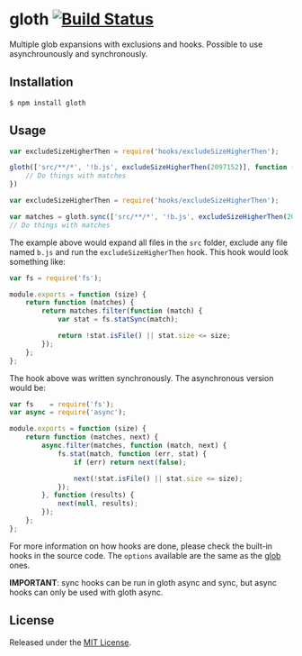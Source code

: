 # gloth [![Build Status](https://travis-ci.org/IndigoUnited/node-gloth.svg?branch=master)](https://travis-ci.org/IndigoUnited/node-gloth.svg?branch=master)

Multiple glob expansions with exclusions and hooks. Possible to use asynchrounously and synchronously.

## Installation

`$ npm install gloth`


## Usage

```js
var excludeSizeHigherThen = require('hooks/excludeSizeHigherThen');

gloth(['src/**/*', '!b.js', excludeSizeHigherThen(2097152)], function (err, matches) {
    // Do things with matches
})
```

```js
var excludeSizeHigherThen = require('hooks/excludeSizeHigherThen');

var matches = gloth.sync(['src/**/*', '!b.js', excludeSizeHigherThen(2097152)]);
// Do things with matches
```

The example above would expand all files in the `src` folder, exclude any file named `b.js` and run the `excludeSizeHigherThen` hook. This hook would look something like:

```js
var fs = require('fs');

module.exports = function (size) {
    return function (matches) {
        return matches.filter(function (match) {
            var stat = fs.statSync(match);

            return !stat.isFile() || stat.size <= size;
        });
    };
};
```

The hook above was written synchronously. The asynchronous version would be:

```js
var fs    = require('fs');
var async = require('async');

module.exports = function (size) {
    return function (matches, next) {
        async.filter(matches, function (match, next) {
            fs.stat(match, function (err, stat) {
                if (err) return next(false);

                next(!stat.isFile() || stat.size <= size);
            });
        }, function (results) {
            next(null, results);
        });
    };
};
```

For more information on how hooks are done, please check the built-in hooks in the source code.
The `options` available are the same as the [glob](https://github.com/isaacs/node-glob) ones.

__IMPORTANT__: sync hooks can be run in gloth async and sync, but async hooks can only be used with gloth async.


## License

Released under the [MIT License](http://www.opensource.org/licenses/mit-license.php).
